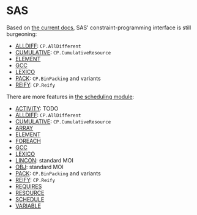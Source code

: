 # SAS

Based on [the current docs](https://documentation.sas.com/doc/en/pgmsascdc/v_014/casmopt/casmopt_clpsolver_toc.htm), SAS' constraint-programming interface is still burgeoning: 

- [ALLDIFF](https://documentation.sas.com/doc/en/pgmsascdc/v_014/casmopt/casmopt_clpsolver_syntax06.htm): `CP.AllDifferent`
- [CUMULATIVE](https://documentation.sas.com/doc/en/pgmsascdc/v_014/casmopt/casmopt_clpsolver_syntax07.htm): `CP.CumulativeResource`
- [ELEMENT](https://documentation.sas.com/doc/en/pgmsascdc/v_014/casmopt/casmopt_clpsolver_syntax08.htm)
- [GCC](https://documentation.sas.com/doc/en/pgmsascdc/v_014/casmopt/casmopt_clpsolver_syntax09.htm)
- [LEXICO](https://documentation.sas.com/doc/en/pgmsascdc/v_014/casmopt/casmopt_clpsolver_syntax10.htm)
- [PACK](https://documentation.sas.com/doc/en/pgmsascdc/v_014/casmopt/casmopt_clpsolver_syntax11.htm): `CP.BinPacking` and variants
- [REIFY](https://documentation.sas.com/doc/en/pgmsascdc/v_014/casmopt/casmopt_clpsolver_syntax12.htm): `CP.Reify`

There are more features in [the scheduling module](https://documentation.sas.com/doc/en/pgmsascdc/v_014/orcpug/orcpug_clp_syntax.htm):

- [ACTIVITY](https://documentation.sas.com/doc/en/pgmsascdc/v_014/orcpug/orcpug_clp_syntax03.htm): TODO
- [ALLDIFF](https://documentation.sas.com/doc/en/pgmsascdc/v_014/orcpug/orcpug_clp_syntax04.htm): `CP.AllDifferent`
- [CUMULATIVE](https://documentation.sas.com/doc/en/pgmsascdc/v_014/orcpug/orcpug_clp_syntax06.htm): `CP.CumulativeResource`
- [ARRAY](https://documentation.sas.com/doc/en/pgmsascdc/v_014/orcpug/orcpug_clp_syntax05.htm)
- [ELEMENT](https://documentation.sas.com/doc/en/pgmsascdc/v_014/orcpug/orcpug_clp_syntax07.htm)
- [FOREACH](https://documentation.sas.com/doc/en/pgmsascdc/v_014/orcpug/orcpug_clp_syntax08.htm)
- [GCC](https://documentation.sas.com/doc/en/pgmsascdc/v_014/orcpug/orcpug_clp_syntax09.htm)
- [LEXICO](https://documentation.sas.com/doc/en/pgmsascdc/v_014/orcpug/orcpug_clp_syntax10.htm)
- [LINCON](https://documentation.sas.com/doc/en/pgmsascdc/v_014/orcpug/orcpug_clp_syntax11.htm): standard MOI
- [OBJ](https://documentation.sas.com/doc/en/pgmsascdc/v_014/orcpug/orcpug_clp_syntax12.htm): standard MOI
- [PACK](https://documentation.sas.com/doc/en/pgmsascdc/v_014/orcpug/orcpug_clp_syntax13.htm): `CP.BinPacking` and variants
- [REIFY](https://documentation.sas.com/doc/en/pgmsascdc/v_014/orcpug/orcpug_clp_syntax14.htm): `CP.Reify`
- [REQUIRES](https://documentation.sas.com/doc/en/pgmsascdc/v_014/orcpug/orcpug_clp_syntax15.htm)
- [RESOURCE](https://documentation.sas.com/doc/en/pgmsascdc/v_014/orcpug/orcpug_clp_syntax16.htm)
- [SCHEDULE](https://documentation.sas.com/doc/en/pgmsascdc/v_014/orcpug/orcpug_clp_syntax17.htm)
- [VARIABLE](https://documentation.sas.com/doc/en/pgmsascdc/v_014/orcpug/orcpug_clp_syntax18.htm)
